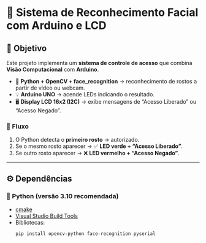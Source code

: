 # 🔐 Sistema de Reconhecimento Facial com Arduino e LCD  

## 📌 Objetivo
Este projeto implementa um **sistema de controle de acesso** que combina **Visão Computacional** com **Arduino**.  

- 🎥 **Python + OpenCV + face_recognition** → reconhecimento de rostos a partir de vídeo ou webcam.  
- 💡 **Arduino UNO** → acende LEDs indicando o resultado.  
- 🖥️ **Display LCD 16x2 (I2C)** → exibe mensagens de “Acesso Liberado” ou “Acesso Negado”.  

### 🔄 Fluxo
1. O Python detecta o **primeiro rosto** → autorizado.  
2. Se o mesmo rosto aparecer → ✅ **LED verde + “Acesso Liberado”**.  
3. Se outro rosto aparecer → ❌ **LED vermelho + “Acesso Negado”**.  

---

## ⚙️ Dependências

### 🐍 Python (versão 3.10 recomendada)
- [cmake](https://cmake.org/download/)  
- [Visual Studio Build Tools](https://visualstudio.microsoft.com/visual-cpp-build-tools/)  
- Bibliotecas:
  ```bash
  pip install opencv-python face-recognition pyserial
